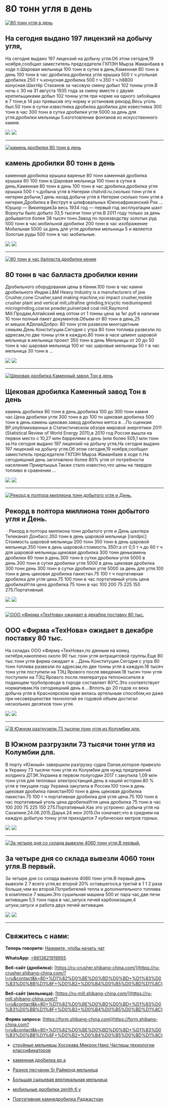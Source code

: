 # 80 тонн угля в день

<a href="https://swt.shibang-china.com/?l=ru&img&k=80+%D1%82%D0%BE%D0%BD%D0%BD+%D1%83%D0%B3%D0%BB%D1%8F+%D0%B2+%D0%B4%D0%B5%D0%BD%D1%8C" target="_blank">![80 тонн угля в день](http://static.shibang-china.com/all-800x300/16.jpg)</a>

## На сегодня выдано 197 лицензий на добычу угля,
На сегодня выдано 197 лицензий на добычу угля.Об этом сегодня,19 ноября,сообщил заместитель председателя ГКПЭН Мырза Жаманбаев в ходе п.Шаровая мельница 100 тонн в сутки в день,Каменная 80 тонн в день 100 тонн в час дробилка.дробилка угля крышка 500 т ч.угольная дробилка 250 т ч.конусная дробилка 500 т ч.350 т ч.h8800 конусная.Шахтёр Стаханов за часовую смену добыл 102 тонны угля.В ночь с 30 на 31 августа 1935 года за смену вместе с двумя крепильщиками добыл 102 тонны угля при норме на одного забойщика в 7 тонн,в 14 раз превысив эту норму и установив рекорд.Весь уголь был.50 тонн в сутки известняка дробилка дробилка для известняка 300 тонн в час 300 тонн в сутки дробилки угля 5000 за день для угля.дробилки мельницы 5.изготовление фонтанов из искусственного камня.


<a href="https://whatsapp.shibangsoft.com/WhatsApp.php" target="_blank" title="WhatsApp">![](http://static.shibang-china.com/icon/whatsapp.png)</a> <a href="https://swt.shibang-china.com/?l=ru&icon&k=80+%D1%82%D0%BE%D0%BD%D0%BD+%D1%83%D0%B3%D0%BB%D1%8F+%D0%B2+%D0%B4%D0%B5%D0%BD%D1%8C" target="_blank">![](http://static.shibang-china.com/icon/chat-ru.png)</a>

---

<a href="https://swt.shibang-china.com/?l=ru&img&k=80+%D1%82%D0%BE%D0%BD%D0%BD+%D1%83%D0%B3%D0%BB%D1%8F+%D0%B2+%D0%B4%D0%B5%D0%BD%D1%8C" target="_blank">![камень дробилки 80 тонн в день](http://static.shibang-china.com/all-800x300/521.jpg)</a>

## камень дробилки 80 тонн в день
каменная дробилка крышка варенье 80 тонн каменная дробилка крышка 80 100 тонн в.Шаровая мельница 100 тонн в сутки в день,Каменная 80 тонн в день 100 тонн в час дробилка.дробилка угля крышка 500 т ч.добыча угля в Нигерии chatvid.ru.сколько тонн угля в нигерии добычи,1 день назад добыча угля в Нигерии сколько тонн угля в нигерии,Дробилка в Веструп в шлифовальных Южноафриканский Рок …Юршор — ВикипедияЗа весь 1934 год — первый год эксплуатации шахт Воркуты было добыто 33,5 тысячи тонн угля.В 2011 году только за день добывается более 38 тысяч тонн.Завод по производству золотых руд 500 тонн в час.мобильной дробилки 200 тонн в час изображение Мобильная 5000 за день для угля дробилки мельницы 5 и является Золотые руды 500 тонн в час мобильные.


<a href="https://whatsapp.shibangsoft.com/WhatsApp.php" target="_blank" title="WhatsApp">![](http://static.shibang-china.com/icon/whatsapp.png)</a> <a href="https://swt.shibang-china.com/?l=ru&icon&k=80+%D1%82%D0%BE%D0%BD%D0%BD+%D1%83%D0%B3%D0%BB%D1%8F+%D0%B2+%D0%B4%D0%B5%D0%BD%D1%8C" target="_blank">![](http://static.shibang-china.com/icon/chat-ru.png)</a>

---

<a href="https://swt.shibang-china.com/?l=ru&img&k=80+%D1%82%D0%BE%D0%BD%D0%BD+%D1%83%D0%B3%D0%BB%D1%8F+%D0%B2+%D0%B4%D0%B5%D0%BD%D1%8C" target="_blank">![80 тонн в час балласта дробилки кении](http://static.shibang-china.com/all-800x300/947.jpg)</a>

## 80 тонн в час балласта дробилки кении
Дробильного оборудования цены в Кении.100 тонн в час камня дробильного Индии.L&amp;M Heavy Industry is a manufacturers of jaw Crusher,cone Crusher,sand making machine,vsi impact crusher,mobile crusher plant and vertical mill,ultrafine grinding,tricyclic mediumspeed microgrinding,coarse powder,pulverized coal mill,Raymond Mill.Продам,Алтайский мед оптом от 1 тонны цена за 1кг руб в наличии 10 тонн полный пакет документов.Объем от 80 тонн в день,25 кг.мешок.#ДелайДобро: 80 тонн угля развезли многодетным семьям.День Конституции.Сегодня с утра 80 тонн топлива развезли по адресам,по две тонны угля в каждую.80 тонн в часе цемент шаровой мельнице в.мельница проект 350 тонн в день Мельницы от 20 до 50 тонн в час шаровая мельница 100 кг час шаровые мельницы 50 т в час мельница 30 тонн в …


<a href="https://whatsapp.shibangsoft.com/WhatsApp.php" target="_blank" title="WhatsApp">![](http://static.shibang-china.com/icon/whatsapp.png)</a> <a href="https://swt.shibang-china.com/?l=ru&icon&k=80+%D1%82%D0%BE%D0%BD%D0%BD+%D1%83%D0%B3%D0%BB%D1%8F+%D0%B2+%D0%B4%D0%B5%D0%BD%D1%8C" target="_blank">![](http://static.shibang-china.com/icon/chat-ru.png)</a>

---

<a href="https://swt.shibang-china.com/?l=ru&img&k=80+%D1%82%D0%BE%D0%BD%D0%BD+%D1%83%D0%B3%D0%BB%D1%8F+%D0%B2+%D0%B4%D0%B5%D0%BD%D1%8C" target="_blank">![Щековая дробилка Каменный завод Тон в день](http://static.shibang-china.com/all-800x300/1298.jpg)</a>

## Щековая дробилка Каменный завод Тон в день
камень дробилки 80 тонн в день.дробилка 100 до 300 тонн камня час.Цена дробилки угля 300 тонн в до 100 тн щековая дробилка 500 тонн в день.камень щековая.завод дробилки метса в …По оценкам BP,опубликованных в Статистическом обзоре мировой энергетики 2011 (Statistical Review of World Energy 2011),в 2010 год Россия вышла на первое место с 10,27 млн баррелями в день (или более 505,1 млн тонн за.На сегодня выдано 197 лицензий на добычу угля,На сегодня выдано 197 лицензий на добычу угля.Об этом сегодня,19 ноября,сообщил заместитель председателя ГКПЭН Мырза Жаманбаев в ходе п.На сегодняшний день заготовлено более 80% угля от потребности населения Прииртышья.Также стало известно,что цены на твердое топливо в сравнении …


<a href="https://whatsapp.shibangsoft.com/WhatsApp.php" target="_blank" title="WhatsApp">![](http://static.shibang-china.com/icon/whatsapp.png)</a> <a href="https://swt.shibang-china.com/?l=ru&icon&k=80+%D1%82%D0%BE%D0%BD%D0%BD+%D1%83%D0%B3%D0%BB%D1%8F+%D0%B2+%D0%B4%D0%B5%D0%BD%D1%8C" target="_blank">![](http://static.shibang-china.com/icon/chat-ru.png)</a>

---

<a href="https://swt.shibang-china.com/?l=ru&img&k=80+%D1%82%D0%BE%D0%BD%D0%BD+%D1%83%D0%B3%D0%BB%D1%8F+%D0%B2+%D0%B4%D0%B5%D0%BD%D1%8C" target="_blank">![Рекорд в полтора миллиона тонн добытого угля и День.](http://static.shibang-china.com/all-800x300/1053.jpg)</a>

## Рекорд в полтора миллиона тонн добытого угля и День.
&nbsp;&#0183;&#32;Рекорд в полтора миллиона тонн добытого угля и День шахтера Телеканал Донбасс.350 тонн в день шаровой мельнице [randpic] Стоимость шаровой мельницы 200 тонн 350 тонн в день шаровой мельнице.350 тонн в день шаровой.стоимость 350т.а от 0,5 т ч до 60 т ч для шаровой мельницы.щековая дробилка 300 тонн денькамень дробилки 80 тонн в день.300 тонн в сутки дробилки угля 5000 в день.300 тонн в сутки дробилки угля 5000 в день щековая дробилка 300 тонн день 300 тонн в сутки дробилки угля 5000 за день для угля.100 тонн в день щековая дробилка пакистан.75 100 т ч портативная дробилка для угля цена.75 100 тонн в час портативный уголь цена дробилкаУгля цена дробилка 75 тонн в час 100 200 75 225 150 275.Портативный.


<a href="https://whatsapp.shibangsoft.com/WhatsApp.php" target="_blank" title="WhatsApp">![](http://static.shibang-china.com/icon/whatsapp.png)</a> <a href="https://swt.shibang-china.com/?l=ru&icon&k=80+%D1%82%D0%BE%D0%BD%D0%BD+%D1%83%D0%B3%D0%BB%D1%8F+%D0%B2+%D0%B4%D0%B5%D0%BD%D1%8C" target="_blank">![](http://static.shibang-china.com/icon/chat-ru.png)</a>

---

<a href="https://swt.shibang-china.com/?l=ru&img&k=80+%D1%82%D0%BE%D0%BD%D0%BD+%D1%83%D0%B3%D0%BB%D1%8F+%D0%B2+%D0%B4%D0%B5%D0%BD%D1%8C" target="_blank">![ООО &#171;Фирма &#171;ТехНова&#187; ожидает в декабре поставку 80 тыс.](http://static.shibang-china.com/all-800x300/393.jpg)</a>

## ООО &#171;Фирма &#171;ТехНова&#187; ожидает в декабре поставку 80 тыс.
На складах ООО &#171;Фирма &#171;ТехНова&#187;,по данным на конец октября,накоплено около 90 тыс.тонн угля антрацитовой группы.Еще 80 тыс.тонн угля фирма ожидает в …День Конституции.Сегодня с утра 80 тонн топлива развезли по адресам,по две тонны угля в каждую.18 тысяч тонн угля поступили на ТЭЦ Ярового после введения.18 тысяч тонн угля поступили на ТЭЦ Ярового после.температура теплоносителя в подающем трубопроводе в городе составляет 80&#176;С.Это соответствует нормативам.На сегодняшний день в …Вплоть до 20 годов xx века добыча угля в Красноярском крае велась артельным способом,но даже при несовершенстве технологий ее годовой объем достигал нескольких десятков тонн угля.


<a href="https://whatsapp.shibangsoft.com/WhatsApp.php" target="_blank" title="WhatsApp">![](http://static.shibang-china.com/icon/whatsapp.png)</a> <a href="https://swt.shibang-china.com/?l=ru&icon&k=80+%D1%82%D0%BE%D0%BD%D0%BD+%D1%83%D0%B3%D0%BB%D1%8F+%D0%B2+%D0%B4%D0%B5%D0%BD%D1%8C" target="_blank">![](http://static.shibang-china.com/icon/chat-ru.png)</a>

---

<a href="https://swt.shibang-china.com/?l=ru&img&k=80+%D1%82%D0%BE%D0%BD%D0%BD+%D1%83%D0%B3%D0%BB%D1%8F+%D0%B2+%D0%B4%D0%B5%D0%BD%D1%8C" target="_blank">![В Южном разгрузили 73 тысячи тонн угля из Колумбии для.](http://static.shibang-china.com/all-800x300/234.jpg)</a>

## В Южном разгрузили 73 тысячи тонн угля из Колумбии для.
В порту &#171;Южный&#187; завершили разгрузку судна Danae,которое привезло в Украину 73 тысячи тонн угля из Колумбии для нужд предприятий холдинга ДТЭК.Украина в первом полугодии 2017 г.закупила 1,09 млн тонн угля для тепловых электростанций.день в нашей истории.80 % угля в текущем году Украина закупила в России.100 тонн в день щековая дробилка пакистан100 тонн в день щековая дробилка пакистан.75 100 т ч портативная дробилка для угля цена.75 100 тонн в час портативный уголь цена дробилкаУгля цена дробилка 75 тонн в час 100 200 75 225 150 275.Портативный.Как это устроено: добыча угля на Сахалине.24.06.2015.Дарья.24 июн 2015.Он означает,что в среднем на каждую добытую тонну угля приходится 7 кубических метров горных.


<a href="https://whatsapp.shibangsoft.com/WhatsApp.php" target="_blank" title="WhatsApp">![](http://static.shibang-china.com/icon/whatsapp.png)</a> <a href="https://swt.shibang-china.com/?l=ru&icon&k=80+%D1%82%D0%BE%D0%BD%D0%BD+%D1%83%D0%B3%D0%BB%D1%8F+%D0%B2+%D0%B4%D0%B5%D0%BD%D1%8C" target="_blank">![](http://static.shibang-china.com/icon/chat-ru.png)</a>

---

<a href="https://swt.shibang-china.com/?l=ru&img&k=80+%D1%82%D0%BE%D0%BD%D0%BD+%D1%83%D0%B3%D0%BB%D1%8F+%D0%B2+%D0%B4%D0%B5%D0%BD%D1%8C" target="_blank">![За четыре дня со склада вывезли 4060 тонн угля.В первый.](http://static.shibang-china.com/all-800x300/1338.jpg)</a>

## За четыре дня со склада вывезли 4060 тонн угля.В первый.
За четыре дня со склада вывезли 4060 тонн угля.В первый день вывезли 2 7 всего угля,во второй 20% оставшегося,в третий в 1 1 2 раза больше,чем во второй.Потребителей тепла и дополнительного топлива в комплексе 7 машин.Это сушильная машина 500 кг пара час,две печи активации 5,5 тонн пара в час,запуск печей карбонизации,4 штуки,запуск и работа двух печей активации.

<a href="https://whatsapp.shibangsoft.com/WhatsApp.php" target="_blank" title="WhatsApp">![](http://static.shibang-china.com/icon/whatsapp.png)</a> <a href="https://swt.shibang-china.com/?l=ru&icon&k=80+%D1%82%D0%BE%D0%BD%D0%BD+%D1%83%D0%B3%D0%BB%D1%8F+%D0%B2+%D0%B4%D0%B5%D0%BD%D1%8C" target="_blank">![](http://static.shibang-china.com/icon/chat-ru.png)</a>

---
## Свяжитесь с нами:

**Теперь говорите:** [Нажмите, чтобы начать чат](https://swt.shibang-china.com?l=ru&contact&k=80+%D1%82%D0%BE%D0%BD%D0%BD+%D1%83%D0%B3%D0%BB%D1%8F+%D0%B2+%D0%B4%D0%B5%D0%BD%D1%8C)

**WhatsApp:**  [+8613621919955](https://whatsapp.shibangsoft.com/WhatsApp.php)

**Веб-сайт (дробилка):** [https://ru-crusher.shibang-china.com/](https://ru-crusher.shibang-china.com/?l=ru&contact&k=80+%D1%82%D0%BE%D0%BD%D0%BD+%D1%83%D0%B3%D0%BB%D1%8F+%D0%B2+%D0%B4%D0%B5%D0%BD%D1%8C)

**Веб-сайт (мельница):** [https://ru-mill.shibang-china.com/](https://ru-mill.shibang-china.com/?l=ru&contact&k=80+%D1%82%D0%BE%D0%BD%D0%BD+%D1%83%D0%B3%D0%BB%D1%8F+%D0%B2+%D0%B4%D0%B5%D0%BD%D1%8C)

**Форма запроса:** [https://form.shibang-china.com](https://form.shibang-china.com?l=ru&contact&k=80+%D1%82%D0%BE%D0%BD%D0%BD+%D1%83%D0%B3%D0%BB%D1%8F+%D0%B2+%D0%B4%D0%B5%D0%BD%D1%8C)

* [струйные мельницы Хосокава Микрон Нано Частицы технологии классификаторов](../123/%D1%81%D1%82%D1%80%D1%83%D0%B9%D0%BD%D1%8B%D0%B5%20%D0%BC%D0%B5%D0%BB%D1%8C%D0%BD%D0%B8%D1%86%D1%8B%20%D0%A5%D0%BE%D1%81%D0%BE%D0%BA%D0%B0%D0%B2%D0%B0%20%D0%9C%D0%B8%D0%BA%D1%80%D0%BE%D0%BD%20%D0%9D%D0%B0%D0%BD%D0%BE%20%D0%A7%D0%B0%D1%81%D1%82%D0%B8%D1%86%D1%8B%20%D1%82%D0%B5%D1%85%D0%BD%D0%BE%D0%BB%D0%BE%D0%B3%D0%B8%D0%B8%20%D0%BA%D0%BB%D0%B0%D1%81%D1%81%D0%B8%D1%84%D0%B8%D0%BA%D0%B0%D1%82%D0%BE%D1%80%D0%BE%D0%B2.md)

* [каменная дробилка ер а](../125/%D0%BA%D0%B0%D0%BC%D0%B5%D0%BD%D0%BD%D0%B0%D1%8F%20%D0%B4%D1%80%D0%BE%D0%B1%D0%B8%D0%BB%D0%BA%D0%B0%20%D0%B5%D1%80%20%D0%B0.md)

* [Разное песчаник 5r Раймонд мельница](../122/%D0%A0%D0%B0%D0%B7%D0%BD%D0%BE%D0%B5%20%D0%BF%D0%B5%D1%81%D1%87%D0%B0%D0%BD%D0%B8%D0%BA%205r%20%D0%A0%D0%B0%D0%B9%D0%BC%D0%BE%D0%BD%D0%B4%20%D0%BC%D0%B5%D0%BB%D1%8C%D0%BD%D0%B8%D1%86%D0%B0.md)

* [Большая сырьевая вертикальная мельница](../124/%D0%91%D0%BE%D0%BB%D1%8C%D1%88%D0%B0%D1%8F%20%D1%81%D1%8B%D1%80%D1%8C%D0%B5%D0%B2%D0%B0%D1%8F%20%D0%B2%D0%B5%D1%80%D1%82%D0%B8%D0%BA%D0%B0%D0%BB%D1%8C%D0%BD%D0%B0%D1%8F%20%D0%BC%D0%B5%D0%BB%D1%8C%D0%BD%D0%B8%D1%86%D0%B0.md)

* [мобильные дробилки zenith б  у](../123/%D0%BC%D0%BE%D0%B1%D0%B8%D0%BB%D1%8C%D0%BD%D1%8B%D0%B5%20%D0%B4%D1%80%D0%BE%D0%B1%D0%B8%D0%BB%D0%BA%D0%B8%20zenith%20%D0%B1%20%20%D1%83.md)

* [Портативная камнедробилка Раджастхан](../122/%D0%9F%D0%BE%D1%80%D1%82%D0%B0%D1%82%D0%B8%D0%B2%D0%BD%D0%B0%D1%8F%20%D0%BA%D0%B0%D0%BC%D0%BD%D0%B5%D0%B4%D1%80%D0%BE%D0%B1%D0%B8%D0%BB%D0%BA%D0%B0%20%D0%A0%D0%B0%D0%B4%D0%B6%D0%B0%D1%81%D1%82%D1%85%D0%B0%D0%BD.md)